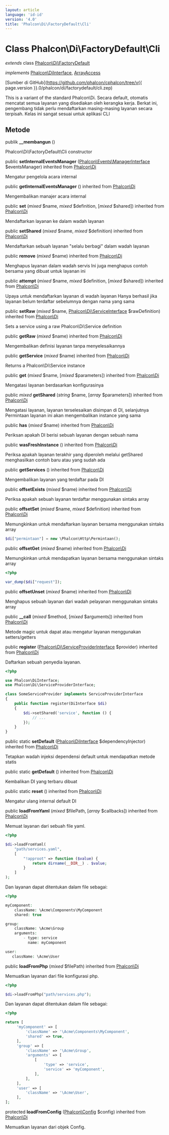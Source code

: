 ```yaml
---
layout: article
language: 'id-id'
version: '4.0'
title: 'Phalcon\Di\FactoryDefault\Cli'
---
```

# Class **Phalcon\Di\FactoryDefault\Cli**

*extends* class [Phalcon\Di\FactoryDefault](Phalcon_Di_FactoryDefault)

*implements* [Phalcon\DiInterface](Phalcon_DiInterface), [ArrayAccess](https://php.net/manual/en/class.arrayaccess.php)

[Sumber di GitHub](https://github.com/phalcon/cphalcon/tree/v{{ page.version }}.0/phalcon/di/factorydefault/cli.zep)

This is a variant of the standard Phalcon\Di. Secara default, otomatis mencatat semua layanan yang disediakan oleh kerangka kerja. Berkat ini, pengembang tidak perlu mendaftarkan masing-masing layanan secara terpisah. Kelas ini sangat sesuai untuk aplikasi CLI

## Metode

publik **__membangun** ()

Phalcon\Di\FactoryDefault\Cli constructor

public **setInternalEventsManager** ([Phalcon\Events\ManagerInterface](Phalcon_Events_ManagerInterface) $eventsManager) inherited from [Phalcon\Di](Phalcon_Di)

Mengatur pengelola acara internal

public **getInternalEventsManager** () inherited from [Phalcon\Di](Phalcon_Di)

Mengembalikan manajer acara internal

public **set** (*mixed* $name, *mixed* $definition, [*mixed* $shared]) inherited from [Phalcon\Di](Phalcon_Di)

Mendaftarkan layanan ke dalam wadah layanan

public **setShared** (*mixed* $name, *mixed* $definition) inherited from [Phalcon\Di](Phalcon_Di)

Mendaftarkan sebuah layanan "selalu berbagi" dalam wadah layanan

public **remove** (*mixed* $name) inherited from [Phalcon\Di](Phalcon_Di)

Menghapus layanan dalam wadah servis Ini juga menghapus contoh bersama yang dibuat untuk layanan ini

public **attempt** (*mixed* $name, *mixed* $definition, [*mixed* $shared]) inherited from [Phalcon\Di](Phalcon_Di)

Upaya untuk mendaftarkan layanan di wadah layanan Hanya berhasil jika layanan belum terdaftar sebelumnya dengan nama yang sama

public **setRaw** (*mixed* $name, [Phalcon\Di\ServiceInterface](Phalcon_Di_ServiceInterface) $rawDefinition) inherited from [Phalcon\Di](Phalcon_Di)

Sets a service using a raw Phalcon\Di\Service definition

public **getRaw** (*mixed* $name) inherited from [Phalcon\Di](Phalcon_Di)

Mengembalikan definisi layanan tanpa menyelesaikannya

public **getService** (*mixed* $name) inherited from [Phalcon\Di](Phalcon_Di)

Returns a Phalcon\Di\Service instance

public **get** (*mixed* $name, [*mixed* $parameters]) inherited from [Phalcon\Di](Phalcon_Di)

Mengatasi layanan berdasarkan konfigurasinya

public *mixed* **getShared** (*string* $name, [*array* $parameters]) inherited from [Phalcon\Di](Phalcon_Di)

Mengatasi layanan, layanan terselesaikan disimpan di DI, selanjutnya Permintaan layanan ini akan mengembalikan instance yang sama

public **has** (*mixed* $name) inherited from [Phalcon\Di](Phalcon_Di)

Periksan apakah DI berisi sebuah layanan dengan sebuah nama

public **wasFreshInstance** () inherited from [Phalcon\Di](Phalcon_Di)

Periksa apakah layanan terakhir yang diperoleh melalui getShared menghasilkan contoh baru atau yang sudah ada

public **getServices** () inherited from [Phalcon\Di](Phalcon_Di)

Mengembalikan layanan yang terdaftar pada DI

public **offsetExists** (*mixed* $name) inherited from [Phalcon\Di](Phalcon_Di)

Periksa apakah sebuah layanan terdaftar menggunakan sintaks array

public **offsetSet** (*mixed* $name, *mixed* $definition) inherited from [Phalcon\Di](Phalcon_Di)

Memungkinkan untuk mendaftarkan layanan bersama menggunakan sintaks array

```php
$di["permintaan"] = new \Phalcon\Http\Permintaan();

```

public **offsetGet** (*mixed* $name) inherited from [Phalcon\Di](Phalcon_Di)

Memungkinkan untuk mendapatkan layanan bersama menggunakan sintaks array

```php
<?php

var_dump($di["request"]);

```

public **offsetUnset** (*mixed* $name) inherited from [Phalcon\Di](Phalcon_Di)

Menghapus sebuah layanan dari wadah pelayanan menggunakan sintaks array

public **__call** (*mixed* $method, [*mixed* $arguments]) inherited from [Phalcon\Di](Phalcon_Di)

Metode magic untuk dapat atau mengatur layanan menggunakan setters/getters

public **register** ([Phalcon\Di\ServiceProviderInterface](Phalcon_Di_ServiceProviderInterface) $provider) inherited from [Phalcon\Di](Phalcon_Di)

Daftarkan sebuah penyedia layanan.

```php
<?php

use Phalcon\DiInterface;
use Phalcon\Di\ServiceProviderInterface;

class SomeServiceProvider implements ServiceProviderInterface
{
    public function register(DiInterface $di)
    {
        $di->setShared('service', function () {
            // ...
        });
    }
}

```

public static **setDefault** ([Phalcon\DiInterface](Phalcon_DiInterface) $dependencyInjector) inherited from [Phalcon\Di](Phalcon_Di)

Tetapkan wadah injeksi dependensi default untuk mendapatkan metode statis

public static **getDefault** () inherited from [Phalcon\Di](Phalcon_Di)

Kembalikan DI yang terbaru dibuat

public static **reset** () inherited from [Phalcon\Di](Phalcon_Di)

Mengatur ulang internal default DI

public **loadFromYaml** (*mixed* $filePath, [*array* $callbacks]) inherited from [Phalcon\Di](Phalcon_Di)

Memuat layanan dari sebuah file yaml.

```php
<?php

$di->loadFromYaml(
    "path/services.yaml",
    [
        "!approot" => function ($value) {
            return dirname(__DIR__) . $value;
        }
    ]
);

```

Dan layanan dapat ditentukan dalam file sebagai:

```php
<?php

myComponent:
    className: \Acme\Components\MyComponent
    shared: true

group:
    className: \Acme\Group
    arguments:
        - type: service
          name: myComponent

user:
   className: \Acme\User

```

public **loadFromPhp** (*mixed* $filePath) inherited from [Phalcon\Di](Phalcon_Di)

Memuatkan layanan dari file konfigurasi php.

```php
<?php

$di->loadFromPhp("path/services.php");

```

Dan layanan dapat ditentukan dalam file sebagai:

```php
<?php

return [
     'myComponent' => [
         'className' => '\Acme\Components\MyComponent',
         'shared' => true,
     ],
     'group' => [
         'className' => '\Acme\Group',
         'arguments' => [
             [
                 'type' => 'service',
                 'service' => 'myComponent',
             ],
         ],
     ],
     'user' => [
         'className' => '\Acme\User',
     ],
];

```

protected **loadFromConfig** ([Phalcon\Config](Phalcon_Config) $config) inherited from [Phalcon\Di](Phalcon_Di)

Memuatkan layanan dari objek Config.